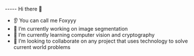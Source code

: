 ----- Hi there 👋
* 👂 You can call me Foxyyy
* 🔭 I’m currently working on image segmentation 
* 🌱 I’m currently learning computer vision and cryptography
* 🤝 I’m looking to collaborate on any project that uses technology to solve current world problems
